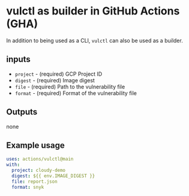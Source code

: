 # vulctl as builder in GitHub Actions (GHA)

In addition to being used as a CLI, `vulctl` can also be used as a builder.

## inputs

* `project` - (required) GCP Project ID
* `digest` - (required) Image digest
* `file` - (required) Path to the vulnerability file
* `format` - (required) Format of the vulnerability file

## Outputs

none

## Example usage

```yaml
uses: actions/vulctl@main
with:
  project: cloudy-demo
  digest: ${{ env.IMAGE_DIGEST }}
  file: report.json
  format: snyk
```
